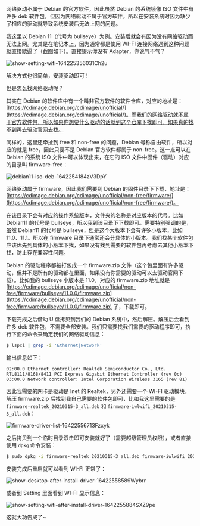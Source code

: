 网络驱动不属于 Debian 的官方软件，因此虽然 Debian 的系统镜像 ISO 文件中有许多 deb 软件包，但因为网络驱动不属于官方软件，所以在安装系统时因为缺少了相应的驱动就导致系统安装后无法上网的问题。

我这里以 Debian 11（代号为 bullseye）为例。安装后就会有因为没有网络驱动而无法上网。尤其是在笔记本上，因为通常都是使用 WI-FI 连接网络遇到这种问题就直接歇逼了（截图如下）。直接提示你没有 Adapter，你说气不气？

![show-setting-wifi-164225356031Ch2u](http://linux-media.knowledge.ituknown.cn/NetworkManager/Debian-NoNetworkDriver/show-setting-wifi-164225356031Ch2u.png)

解决方式也很简单，安装驱动即可！

但是怎么找网络驱动呢？

其实在 Debian 的软件库中有一个叫非官方软件的软件仓库，对应的地址是：[https://cdimage.debian.org/cdimage/unofficial/](https://cdimage.debian.org/cdimage/unofficial/)。而我们的网络驱动就不属于官方软件包，所以如果你想要什么驱动的话就到这个仓库下找即可，如果真的找不到再去驱动官网去找。

同样的，这里还牵扯到 free 和 non-free 的问题，Debian 号称自由软件，所以对应的就是 free，因此只要不是 Debian 官方软件都属于 non-free。这一点可以在 Debian 的系统 ISO 文件中可以体现出来，在它的 ISO 文件中固件（驱动）对应的目录叫 firmware-free：

![debian11-iso-deb-1642254184zV3DpY](http://linux-media.knowledge.ituknown.cn/NetworkManager/Debian-NoNetworkDriver/debian11-iso-deb-1642254184zV3DpY.png)

网络驱动属于 firmware，因此我们需要到 Debian 的固件目录下下载，地址是：[https://cdimage.debian.org/cdimage/unofficial/non-free/firmware/](https://cdimage.debian.org/cdimage/unofficial/non-free/firmware/)。

在该目录下会有对应的操作系统版本，文件夹的名称是对应版本的代号。比如 Debian11 的代号是 bullseye，所以我到该目录下下载即可。需要特别强调的是，虽然 Debian11 的代号是 bullseye，但是这个大版本下会有许多小版本，比如 11.0、11.1。所以在 firmware 目录下通常还会分具体的小版本。我们找某个软件包应该优先到具体的小版本下找，如果没有找到需要的软件包再考虑去其他小版本下找，防止存在兼容性问题。

Debian 的驱动程序都被打包成一个 firmware.zip 文件（这个包里面有许多驱动，但并不是所有的驱动都在里面，如果没有你需要的驱动可以去驱动官网下载）。比如我的 bullseye 小版本是 11.0，对应的 firmware.zip 地址就是 [https://cdimage.debian.org/cdimage/unofficial/non-free/firmware/bullseye/11.0.0/firmware.zip](https://cdimage.debian.org/cdimage/unofficial/non-free/firmware/bullseye/11.0.0/firmware.zip) 了，下载即可。

下载完成之后借助 U 盘拷贝到我们的 Debian 系统中，然后解压。解压后会看到许多 deb 软件包，不需要全部安装。我们只需要找我们需要的驱动程序即可，执行下面的命令来确定我们的网络驱动信息：

```bash
$ lspci | grep -i 'Ethernet|Network'
```

输出信息如下：

```
02:00.0 Ethernet controller: Realtek Semiconductor Co., Ltd. RTL8111/8168/8411 PCI Express Gigabit Ethernet Controller (rev 0c)
03:00.0 Network controller: Intel Corporation Wireless 3165 (rev 81)
```

因此我需要的网卡是驱动是 Inet 的 Realtek，另外还需要一个 WI-FI 驱动模块，解压 firmware.zip 后找到我自己需要的软件包即可，比如我这里需要的是  `firmware-realtek_20210315-3_all.deb` 和 `firmware-iwlwifi_20210315-3_all.deb`：

![firmware-driver-list-16422556713Fzxyk](http://linux-media.knowledge.ituknown.cn/NetworkManager/Debian-NoNetworkDriver/firmware-driver-list-16422556713Fzxyk.png)

之后拷贝到一个临时目录双击即可安装就好了（需要超级管理员权限），或者直接使用 `dpkg` 命令安装：

```bash
$ sudo dpkg -i firmware-realtek_20210315-3_all.deb firmware-iwlwifi_20210315-3_all.deb
```

安装完成后重启就可以看到 WI-FI 正常了：

![show-desktop-after-install-driver-16422558589Wybrr](http://linux-media.knowledge.ituknown.cn/NetworkManager/Debian-NoNetworkDriver/show-desktop-after-install-driver-16422558589Wybrr.png)

或者到 Setting 里面看到 WI-FI 显示信息：

![show-setting-wifi-after-install-driver-1642255884SXZ9pe](http://linux-media.knowledge.ituknown.cn/NetworkManager/Debian-NoNetworkDriver/show-setting-wifi-after-install-driver-1642255884SXZ9pe.png)

这就大功告成了~
